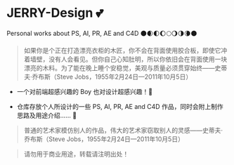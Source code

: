 # JERRY-Design :two_hearts:
Personal works about PS, AI, PR, AE and C4D :new_moon::waxing_crescent_moon::first_quarter_moon::waxing_gibbous_moon::full_moon::waning_gibbous_moon::last_quarter_moon::waning_crescent_moon::new_moon:

> 如果你是个正在打造漂亮衣柜的木匠，你不会在背面使用胶合板，即使它冲着墙壁，没有人会看见。但你自己心知肚明，所以你依旧会在背面使用一块漂亮的木料。为了能在晚上睡个安稳觉，美观与质量必须贯穿始终——史蒂夫·乔布斯（Steve Jobs，1955年2月24日—2011年10月5日）

- 一个对前端超感兴趣的 Boy 也对设计超感兴趣！:see_no_evil:

- 仓库存放个人所设计的一些 PS, AI, PR, AE and C4D 作品，同时会附上制作思路及用途介绍…… :rocket:

> 普通的艺术家模仿别人的作品，伟大的艺术家窃取别人的灵感——史蒂夫·乔布斯（Steve Jobs，1955年2月24日—2011年10月5日）

> 请勿用于商业用途，转载请注明出处！